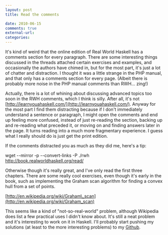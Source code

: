 ```yaml
---
layout: post
title: Read the comments

date: 2010-06-15
comments: true
external-url:
categories:
---
```



It's kind of weird that the online edition of Real World Haskell has a
comments section for every paragraph. There are some interesting things
discussed in the threads attached certain exercises and examples, and
occasionally the authors have chimed in, but for the most part, it's
just a lot of chatter and distraction. I thought it was a little strange
in the PHP manual, and that only has a comments section for every page.
(Albeit there is probably more noise in the PHP manual comments than
RWH... zing!)

Actually, there is a lot of whining about discussing advanced topics too
soon in the RWH comments, which I think is silly. After all, it's not
[http://learnyouahaskell.com/](http://learnyouahaskell.com/). Anyway for
the most part I find them distracting because if I don't immediately
understand a sentence or paragraph, I might open the comments and end up
feeling more confused, instead of just re-reading the section, backing
up and re-reading what preceded it, or moving on and finding answers
later in the page. It turns reading into a much more fragmentary
experience. I guess what I really should do is just get the print
edition.

If the comments distracted you as much as they did me, here's a tip:

wget --mirror -p --convert-links -P
./rwh http://book.realworldhaskell.org/read/

Otherwise though it's really great, and I've only read the first three
chapters. There are some really cool exercises, even though it's early
in the book, such as implementing the Graham scan algorithm for finding
a convex hull from a set of points.

[http://en.wikipedia.org/wiki/Graham\_scan](http://en.wikipedia.org/wiki/Graham_scan)

This seems like a kind of "not-so-real-world" problem,
although Wikipedia does list a few practical uses I didn't know about.
It's still a neat problem and it's interesting to work on it in
Haskell. I'll probably start pushing my solutions (at least to the
more interesting problems) to my
[Github](http://github.com/spacemanaki).
